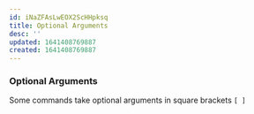 ```yaml
---
id: iNaZFAsLwEOX2ScHHpksq
title: Optional Arguments
desc: ''
updated: 1641408769887
created: 1641408769887
---
```


### Optional Arguments

Some commands take optional arguments in square brackets `[ ]`
